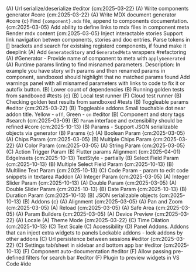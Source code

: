 
(A) Url serialize/deserialize #editor {cm:2025-03-22}
(A) Write components generator #core {cm:2025-03-22}
(A) Write MDX document generator #core {c}
  Find `{component}.mdx` file, append to components documentation. {cm:2025-03-05}
  Add ability to define links to mdx files in component meta
  Render mdx content {cm:2025-03-05}
  Inject interactable stories
  Support link navigation betwen components, stories and doc entries.
  Parse tokens in [] brackets and search for existsing registerd components, if found make it deeplink
(A) Add `GeneratedStory` and `GeneratedMeta` wrappers #refactoring
(A) #Generator - Provide name of component to meta with `applyGenerated`
(A) Runtime params linting to find misnamed parameters.
  Description: In example you have story with params and then renamed params in component, sandboxed should highlight that no matched params found
  Add warnings panel with all misnamed parameters with links to code to fix it or autofix button.
(B) Lower count of dependencies
(B) Running golden tests from sandboxed #tests {c}
  (B) Local test runner
  (F) Cloud test runner
(B) Checking golden test results from sandboxed #tests
(B) Toggleable params #editor {cm:2025-03-22}
(B) Toggleable addons Small touchable dot near addon title. Yellow - `off`, Green - `on` #editor
(B) Component and story tags #search {cm:2025-03-09}
(B) `Param` interface and extensibility should be refined #core {cm:2025-10-13}
(B) Params - Support JSON serializable objects via generator
(B) Params {c}
  (A) Boolean Param {cm:2025-03-05}
  (A) Chips Param {cm:2025-03-05}
  (B) Multiple Chips Param {cm:2025-03-22}
  (A) Color Param {cm:2025-03-05}
  (A) String Param {cm:2025-03-05}
  (C) Action Trigger Param
  (B) Flutter params
    Alignment {cm:2025-04-01}
    EdgeInsets {cm:2025-10-13}
    TextStyle - partially
  (B) Select Field Param {cm:2025-10-13}
  (B) Multiple Select Field Param {cm:2025-10-13}
  (B) Multiline Text Param {cm:2025-10-13}
  (C) Code Param - param to edit code snippets in textarea #addon
  (A) Integer Param {cm:2025-03-05}
  (A) Integer Slider Param {cm:2025-10-13}
  (A) Double Param {cm:2025-03-05}
  (A) Double Slider Param {cm:2025-10-13}
  (B) Date Param {cm:2025-10-13}
  (B) Duration Param {cm:2025-10-13}
  (B) JSON serializable objects {cm:2025-10-13}
(B) Addons {c}
  (A) Alignment {cm:2025-03-05}
  (A) Pan and Zoom {cm:2025-03-05}
  (A) Reload {cm:2025-03-05}
  (A) Safe Area {cm:2025-03-05}
  (A) Param Builders {cm:2025-03-05}
  (A) Device Preview {cm:2025-03-22}
  (A) Locale
  (A) Theme Mode {cm:2025-03-22}
  (C) Time Dilation {cm:2025-10-13}
  (C) Text Scale
  (C) Accessibility
  (D) Panel Addons. Addons that can inject extra widgets to panels
  Lockable addons - lock addons by other addons
(C) Url persistence between sessions #editor {cm:2025-03-22}
(C) Settings tab/sheet in sidebar and bottom app bar #editor {cm:2025-10-13}
(F) Component auto-documentation #editor
(F) Allow passing pre-defined filters for search bar #editor
(F) Plugin to preview widgets in VS Code #ide

